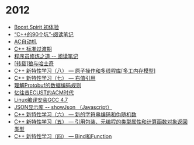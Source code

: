 # 2012

  * [Boost.Spirit 初体验](674.md)
  * [“C++的90个坑”-阅读笔记](662.md)
  * [AC自动机](652.md)
  * [C++ 标准过渡期](643.md)
  * [程序员修炼之道 -- 阅读笔记](635.md)
  * [\[转载\]狼与哈士奇](633.md)
  * [C++ 新特性学习（八） — 原子操作和多线程库\[多工内存模型\]](611.md)
  * [C++ 新特性学习（七） — 右值引用](603.md)
  * [理解Protobuf的数据编码规则](595.md)
  * [忆往昔ECUST的ACM时代](587.md)
  * [Linux编译安装GCC 4.7](584.md)
  * [JSON显示库 -- showJson （Javascript）](573.md)
  * [C++ 新特性学习（六） — 新的字符串编码和伪随机数](560.md)
  * [C++ 新特性学习（五） — 引用包装、元编程的类型属性和计算函数对象返回类型](558.md)
  * [C++ 新特性学习（四） — Bind和Function](536.md)

